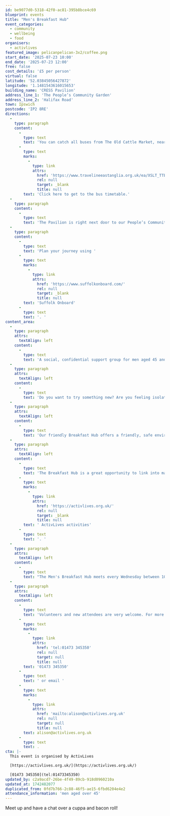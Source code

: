 ```yaml
---
id: be9077d0-5318-42f0-ac81-395b8bce4c69
blueprint: events
title: "Men's Breakfast Hub"
event_categories:
  - community
  - wellbeing
  - food
organisers:
  - activlives
featured_image: pelicanpelican-3x2/coffee.png
start_date: '2025-07-23 10:00'
end_date: '2025-07-23 12:00'
free: false
cost_details: '£5 per person'
virtual: false
latitude: '52.03845056427872'
longitude: '1.1481543616015653'
building_name: 'CRESS Pavilion'
address_line_1: 'The People’s Community Garden'
address_line_2: 'Halifax Road'
town: Ipswich
postcode: 'IP2 8RE'
directions:
  -
    type: paragraph
    content:
      -
        type: text
        text: 'You can catch all buses from The Old Cattle Market, near The Buttermarket shopping mall. '
      -
        type: text
        marks:
          -
            type: link
            attrs:
              href: 'https://www.travelineeastanglia.org.uk/ea/XSLT_TTB_REQUEST?language=en&dateDay=20130813&command=direct&net=suf&line=02016&sup=%20&project=y08&direction=R&contentFilter=TIMINGPOINTS&outputFormat=0&itdLPxx_displayHeader=false&itdLPxx_operatorCodeForTTB=731IB'
              rel: null
              target: _blank
              title: null
        text: 'Click here to get to the bus timetable.'
  -
    type: paragraph
    content:
      -
        type: text
        text: 'The Pavilion is right next door to our People’s Community Garden on Halifax Road. There is onsite parking.'
  -
    type: paragraph
    content:
      -
        type: text
        text: 'Plan your journey using '
      -
        type: text
        marks:
          -
            type: link
            attrs:
              href: 'https://www.suffolkonboard.com/'
              rel: null
              target: _blank
              title: null
        text: 'Suffolk Onboard'
      -
        type: text
        text: '. '
content_area:
  -
    type: paragraph
    attrs:
      textAlign: left
    content:
      -
        type: text
        text: 'A social, confidential support group for men aged 45 and over.'
  -
    type: paragraph
    attrs:
      textAlign: left
    content:
      -
        type: text
        text: 'Do you want to try something new? Are you feeling isolated or lonely, does life feel like a struggle? Would you like to meet some likeminded people and have an informal chat over a cuppa and a bacon bap? '
  -
    type: paragraph
    attrs:
      textAlign: left
    content:
      -
        type: text
        text: 'Our friendly Breakfast Hub offers a friendly, safe environment for discussion and advice from qualified staff, volunteers and outside agencies. The Hub is supported by staff and volunteers who are happy to have a chat and provide advice if needed.'
  -
    type: paragraph
    attrs:
      textAlign: left
    content:
      -
        type: text
        text: 'The Breakfast Hub is a great opportunity to link into many other'
      -
        type: text
        marks:
          -
            type: link
            attrs:
              href: 'https://activlives.org.uk/'
              rel: null
              target: _blank
              title: null
        text: ' ActivLives activities'
      -
        type: text
        text: '. '
  -
    type: paragraph
    attrs:
      textAlign: left
    content:
      -
        type: text
        text: "The Men's Breakfast Hub meets every Wednesday between 10am - midday."
  -
    type: paragraph
    attrs:
      textAlign: left
    content:
      -
        type: text
        text: 'Volunteers and new attendees are very welcome. For more information call Alison Pearson on '
      -
        type: text
        marks:
          -
            type: link
            attrs:
              href: 'tel:01473 345350'
              rel: null
              target: null
              title: null
        text: '01473 345350'
      -
        type: text
        text: ' or email '
      -
        type: text
        marks:
          -
            type: link
            attrs:
              href: 'mailto:alison@activlives.org.uk'
              rel: null
              target: null
              title: null
        text: alison@activlives.org.uk
      -
        type: text
        text: .
cta: |-
  This event is organised by ActivLives

  [https://activlives.org.uk/](https://activlives.org.uk/) 

  [01473 345350](tel:01473345350)
updated_by: c2a9acd7-26be-4f49-89cb-918d0960210a
updated_at: 1742482077
duplicated_from: 0fd7b766-2c88-46f5-ae15-6fbd6204e4e2
attendance_information: 'men aged over 45'
---
```

Meet up and have a chat over a cuppa and bacon roll!